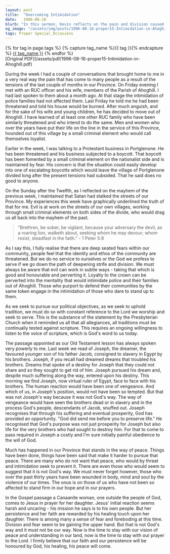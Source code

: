 ```yaml
---
layout: post
title:  "Overcoming Intimidation"
date:   1996-08-18
blurb: "In this sermon, Kevin reflects on the pain and division caused by recent tensions in the community. He condemns the intimidation of police families and local businesses, urging the community to resist evil and pursue peace with reference to scripture. Kevin draws parallels with Joseph's story, emphasizing forgiveness and God's purpose for peace, and encourages steadfast faith and persistence in seeking God's healing."
og_image: "/assets/img/posts/1996-08-16-proper15-Intimidation-in-Ahoghill.png"
tags: Proper Special_Occasions
---    
```

<div class="tag-pills">
  {% for tag in page.tags %}
    {% capture tag_name %}{{ tag }}{% endcapture %}
    <a href="{{ site.baseurl }}/tag/{{ tag_name | slugify }}" class="tag-pill">{{ tag_name }}</a>
  {% endfor %}
</div>
[Original PDF](/assets/pdf/1996-08-16-proper15-Intimidation-in-Ahoghill.pdf)

During the week I had a couple of conversations that brought home to me in a very real way the pain that has come to many people as a result of the tensions of the last couple of months in our Province. On Friday evening I met with an RUC officer and his wife, members of the Parish of Ahoghill. I had last spoken to them about a month ago. At that stage the intimidation of police families had not affected them. Last Friday he told me he had been threatened and told his house would be burned. After much anguish, and for the sake of his wife and young children, he has decided to move out of Ahoghill. I have learned of at least one other RUC family who have been similarly threatened and who intend to do the same. Men and women who over the years have put their life on the line in the service of this Province, hounded out of this village by a small criminal element who would call themselves loyalist.

Earlier in the week, I was talking to a Protestant business in Portglenone. He has been threatened and his business subjected to a boycott. That boycott has been fomented by a small criminal element on the nationalist side and is maintained by fear. His concern is that the situation could easily develop into one of escalating boycotts which would leave the village of Portglenone divided long after the present tensions had subsided. That he said does no good to anyone.

On the Sunday after the Twelfth, as I reflected on the mayhem of the previous week, I maintained that Satan had stalked the streets of our Province. My experiences this week have graphically underlined the truth of that for me. Evil is at work on the streets of our own villages, working through small criminal elements on both sides of the divide, who would drag us all back into the mayhem of the past.

> "Brethren, be sober, be vigilant, because your adversary the devil, as a roaring lion, walketh about, seeking whom he may devour; whom resist, steadfast in the faith." - 1 Peter 5:8

As I say this, I fully realise that there are deep seated fears within our community, people feel that the identity and ethos of the community are threatened. But we do no service to ourselves or the God we profess to serve if we go down the path of deepening strife and division. We must always be aware that evil can work in subtle ways - taking that which is good and honourable and perverting it. Loyalty to the crown can be perverted into the mentality that would intimidate police and their families out of Ahoghill. Those who purport to defend their communities by the same token engage in the intimidation of those who dare to stand up to them.

As we seek to pursue our political objectives, as we seek to uphold tradition, we must do so with constant reference to the Lord we worship and seek to serve. This is the substance of the statement by the Presbyterian Church when it reminded us all that all allegiances, all traditions must be continually tested against scripture. This requires an ongoing willingness to listen to the voice of scripture, which is God's word to us today.

The passage appointed as our Old Testament lesson has always spoken very powerly to me. Last week we read of Joseph, the dreamer, the favoured younger son of his father Jacob, consigned to slavery in Egypt by his brothers. Joseph, if you recall had dreamed dreams that troubled his brothers. Dreams that spoke of a destiny for Joseph that they could not share and so they sought to get rid of him. Joseph pursued his dream and, despite much suffering along the way, entered upon his destiny. This morning we find Joseph, now virtual ruler of Egypt, face to face with his brothers. The human reaction would have been one of vengeance. And which of us, in Joseph's position, would not have been so tempted. But that was not Joseph's way because it was not God's way. The way of vengeance would have seen the brothers dead or in slavery and in the process God's people, descendants of Jacob, snuffed out. Joseph recognises that through his suffering and eventual prosperity, God has provided an opportunity. "God did send me before you to preserve life." He recognised that God's purpose was not just prosperity for Joseph but also life for the very brothers who had sought to destroy him. For that to come to pass required in Joseph a costly and I'm sure initially painful obedience to the will of God.

Much has happened in our Province that stands in the way of peace. Things have been done, things have been said that make it harder to pursue that peace. There are many who do not want that peace, who would by threat and intimidation seek to prevent it. There are even those who would seem to suggest that it is not God's way. We must never forget however, those who over the past thirty years have been wounded in body, mind and soul by the violence of our times. The onus is on those of us who have not been so affected to stand firm in our hope and in our prayers.

In the Gospel passage a Canaanite woman, one outside the people of God, comes to Jesus in prayer for her daughter. Jesus' initial reaction seems harsh and uncaring - his mission he says is to his own people. But her persistence and her faith are rewarded by his healing touch upon her daughter. There is among many a sense of fear and foreboding at this time. Division and fear seem to be gaining the upper hand. But that is not God's way and it must not be our way. Now is the time to stay with our vision of peace and understanding in our land, now is the time to stay with our prayer to the Lord. I firmly believe that our faith and our persistence will be honoured by God, his healing, his peace will come.

